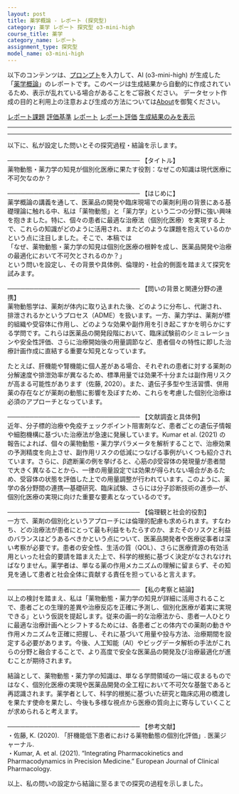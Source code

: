 ```yaml
---
layout: post
title: 薬学概論 - レポート (探究型)
category: 薬学 レポート 探究型 o3-mini-high
course_title: 薬学
category_name: レポート
assignment_type: 探究型
model_name: o3-mini-high
---
```


以下のコンテンツは、[プロンプト](https://github.com/takedatoshiyuki/synthetic_assignments/tree/main/generated/薬学/o3-mini-high/prompt_レポート-探究型.md)を入力して、AI (o3-mini-high) が生成した「[薬学概論](/contents/薬学/)」のレポートです。このページは生成結果から自動的に作成されているため、表示が乱れている場合があることをご容赦ください。
データセット作成の目的と利用上の注意および生成の方法については[About](/About)を御覧ください。

[レポート課題](../レポート課題-探究型)
[評価基準](../評価基準-探究型)
[レポート](../レポート-探究型)
[レポート評価](../レポート評価-探究型)
[生成結果のみを表示](https://github.com/takedatoshiyuki/synthetic_assignments/tree/main/generated/薬学/o3-mini-high/レポート-探究型.md)
  

***
***
  
以下に、私が設定した問いとその探究過程・結論を示します。

──────────────────────────────
【タイトル】  
薬物動態・薬力学の知見が個別化医療に果たす役割：なぜこの知識は現代医療に不可欠なのか？

──────────────────────────────
【はじめに】  
薬学概論の講義を通して、医薬品の開発や臨床現場での薬剤利用の背景にある基礎理論に触れる中、私は「薬物動態」と「薬力学」という二つの分野に強い興味を抱きました。特に、個々の患者に最適な治療法（個別化医療）を実現する上で、これらの知識がどのように活用され、またどのような課題を抱えているのかという点に注目しました。そこで、本稿では  
「なぜ、薬物動態・薬力学の知見は個別化医療の根幹を成し、医薬品開発や治療の最適化において不可欠とされるのか？」  
という問いを設定し、その背景や具体例、倫理的・社会的側面を踏まえて探究を試みます。

──────────────────────────────
【問いの背景と関連分野の連携】  
薬物動態学は、薬剤が体内に取り込まれた後、どのように分布し、代謝され、排泄されるかというプロセス（ADME）を扱います。一方、薬力学は、薬剤が標的組織や受容体に作用し、どのような効果や副作用を引き起こすかを明らかにする学問です。これらは医薬品の開発段階において、臨床試験前のシミュレーションや安全性評価、さらに治療開始後の用量調節など、患者個々の特性に即した治療計画作成に直結する重要な知見となっています。  

たとえば、肝機能や腎機能に個人差がある場合、それぞれの患者に対する薬剤の分解速度や排泄効率が異なるため、標準用量では効果不十分または副作用リスクが高まる可能性があります（佐藤, 2020）。また、遺伝子多型や生活習慣、併用薬の存在などが薬剤の動態に影響を及ぼすため、これらを考慮した個別化治療は必須のアプローチとなっています。

──────────────────────────────
【文献調査と具体例】  
近年、分子標的治療や免疫チェックポイント阻害剤など、患者ごとの遺伝子情報や細胞機構に基づいた治療法が急速に発展しています。Kumar et al. (2021) の報告によれば、個々の薬物動態・薬力学パラメータを解析することで、治療効果の予測精度を向上させ、副作用リスクの低減につなげる事例がいくつも紹介されています。さらに、β遮断薬の例を挙げると、心筋のβ受容体の発現量が患者間で大きく異なることから、一律の用量設定では効果が得られない場合があるため、受容体の状態を評価した上での用量調整が行われています。このように、薬学の各分野間の連携―基礎研究、臨床試験、さらには分子診断技術の進歩―が、個別化医療の実現に向けた重要な要素となっているのです。

──────────────────────────────
【倫理観と社会的役割】  
一方で、薬剤の個別化というアプローチには倫理的配慮も求められます。すなわち、どの治療法が患者にとって最も利益をもたらすのか、またそのリスクと利益のバランスはどうあるべきかという点について、医薬品開発者や医療従事者は深い考察が必要です。患者の安全性、生活の質（QOL）、さらに医療資源の有効活用といった社会的要請を踏まえた上で、科学的根拠に基づく決定がなされなければなりません。薬学者は、単なる薬の作用メカニズムの理解に留まらず、その知見を通して患者と社会全体に貢献する責任を担っていると言えます。

──────────────────────────────
【私の考察と結論】  
以上の検討を踏まえ、私は「薬物動態・薬力学の知見が詳細に活用されることで、患者ごとの生理的差異や治療反応を正確に予測し、個別化医療が着実に実現できる」という仮説を提起します。従来の画一的な治療法から、患者一人ひとりに最適な治療計画へとシフトするためには、各患者ごとの体内での薬剤の動きや作用メカニズムを正確に把握し、それに基づいて用量や投与方法、治療期間を設定する必要があります。今後、人工知能（AI）やビッグデータ解析の手法がこれらの分野と融合することで、より高度で安全な医薬品の開発及び治療最適化が進むことが期待されます。  

結論として、薬物動態・薬力学の知識は、単なる学問領域の一端に収まるものではなく、個別化医療の実現や医薬品開発の全工程において不可欠な基盤であると再認識されます。薬学者として、科学的根拠に基づいた研究と臨床応用の橋渡しを果たす使命を果たし、今後も多様な視点から医療の質向上に寄与していくことが求められると考えます。

──────────────────────────────
【参考文献】  
・佐藤, K. (2020). 「肝機能低下患者における薬物動態の個別化評価」. 医薬ジャーナル.  
・Kumar, A. et al. (2021). “Integrating Pharmacokinetics and Pharmacodynamics in Precision Medicine.” European Journal of Clinical Pharmacology.

以上、私の問いの設定から結論に至るまでの探究の過程を示しました。
